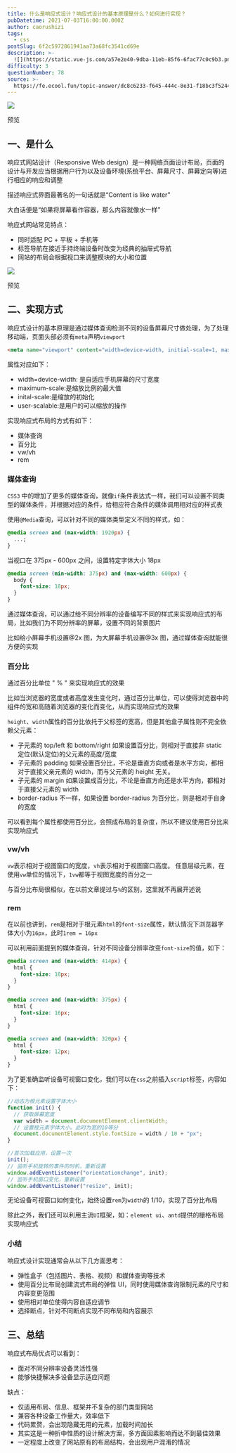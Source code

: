 ```yaml
---
title: 什么是响应式设计？响应式设计的基本原理是什么？如何进行实现？
pubDatetime: 2021-07-03T16:00:00.000Z
author: caorushizi
tags:
  - css
postSlug: 6f2c5972861941aa73a68fc3541cd69e
description: >-
  ![](https://static.vue-js.com/a57e2e40-9dba-11eb-85f6-6fac77c0c9b3.png)预览一、是什么-----响应式网站设计（Responsiv
difficulty: 3
questionNumber: 78
source: >-
  https://fe.ecool.fun/topic-answer/dc8c6233-f645-444c-8e31-f18bc3f5244f?orderBy=updateTime&order=desc&tagId=11
---
```


![](https://static.vue-js.com/a57e2e40-9dba-11eb-85f6-6fac77c0c9b3.png)

预览

## 一、是什么

响应式网站设计（Responsive Web design）是一种网络页面设计布局，页面的设计与开发应当根据用户行为以及设备环境(系统平台、屏幕尺寸、屏幕定向等)进行相应的响应和调整

描述响应式界面最著名的一句话就是“Content is like water”

大白话便是“如果将屏幕看作容器，那么内容就像水一样”

响应式网站常见特点：

- 同时适配 PC + 平板 + 手机等
- 标签导航在接近手持终端设备时改变为经典的抽屉式导航
- 网站的布局会根据视口来调整模块的大小和位置

![](https://static.vue-js.com/ae68be30-9dba-11eb-85f6-6fac77c0c9b3.png)

预览

## 二、实现方式

响应式设计的基本原理是通过媒体查询检测不同的设备屏幕尺寸做处理，为了处理移动端，页面头部必须有`meta`声明`viewport`

```html
<meta name="viewport" content="width=device-width, initial-scale=1, maximum-scale=1, user-scalable=no”>
```

属性对应如下：

- width=device-width: 是自适应手机屏幕的尺寸宽度
- maximum-scale:是缩放比例的最大值
- inital-scale:是缩放的初始化
- user-scalable:是用户的可以缩放的操作

实现响应式布局的方式有如下：

- 媒体查询
- 百分比
- vw/vh
- rem

### 媒体查询

`CSS3` 中的增加了更多的媒体查询，就像`if`条件表达式一样，我们可以设置不同类型的媒体条件，并根据对应的条件，给相应符合条件的媒体调用相对应的样式表

使用`@Media`查询，可以针对不同的媒体类型定义不同的样式，如：

```css
@media screen and (max-width: 1920px) {
  ...;
}
```

当视口在 375px - 600px 之间，设置特定字体大小 18px

```css
@media screen (min-width: 375px) and (max-width: 600px) {
  body {
    font-size: 18px;
  }
}
```

通过媒体查询，可以通过给不同分辨率的设备编写不同的样式来实现响应式的布局，比如我们为不同分辨率的屏幕，设置不同的背景图片

比如给小屏幕手机设置@2x 图，为大屏幕手机设置@3x 图，通过媒体查询就能很方便的实现

### 百分比

通过百分比单位 " % " 来实现响应式的效果

比如当浏览器的宽度或者高度发生变化时，通过百分比单位，可以使得浏览器中的组件的宽和高随着浏览器的变化而变化，从而实现响应式的效果

`height`、`width`属性的百分比依托于父标签的宽高，但是其他盒子属性则不完全依赖父元素：

- 子元素的 top/left 和 bottom/right 如果设置百分比，则相对于直接非 static 定位(默认定位)的父元素的高度/宽度
- 子元素的 padding 如果设置百分比，不论是垂直方向或者是水平方向，都相对于直接父亲元素的 width，而与父元素的 height 无关。
- 子元素的 margin 如果设置成百分比，不论是垂直方向还是水平方向，都相对于直接父元素的 width
- border-radius 不一样，如果设置 border-radius 为百分比，则是相对于自身的宽度

可以看到每个属性都使用百分比，会照成布局的复杂度，所以不建议使用百分比来实现响应式

### vw/vh

`vw`表示相对于视图窗口的宽度，`vh`表示相对于视图窗口高度。 任意层级元素，在使用`vw`单位的情况下，`1vw`都等于视图宽度的百分之一

与百分比布局很相似，在以前文章提过与`%`的区别，这里就不再展开述说

### rem

在以前也讲到，`rem`是相对于根元素`html`的`font-size`属性，默认情况下浏览器字体大小为`16px`，此时`1rem = 16px`

可以利用前面提到的媒体查询，针对不同设备分辨率改变`font-size`的值，如下：

```css
@media screen and (max-width: 414px) {
  html {
    font-size: 18px;
  }
}

@media screen and (max-width: 375px) {
  html {
    font-size: 16px;
  }
}

@media screen and (max-width: 320px) {
  html {
    font-size: 12px;
  }
}
```

为了更准确监听设备可视窗口变化，我们可以在`css`之前插入`script`标签，内容如下：

```js
//动态为根元素设置字体大小
function init() {
  // 获取屏幕宽度
  var width = document.documentElement.clientWidth;
  // 设置根元素字体大小。此时为宽的10等分
  document.documentElement.style.fontSize = width / 10 + "px";
}

//首次加载应用，设置一次
init();
// 监听手机旋转的事件的时机，重新设置
window.addEventListener("orientationchange", init);
// 监听手机窗口变化，重新设置
window.addEventListener("resize", init);
```

无论设备可视窗口如何变化，始终设置`rem`为`width`的 1/10，实现了百分比布局

除此之外，我们还可以利用主流`UI`框架，如：`element ui`、`antd`提供的栅格布局实现响应式

### 小结

响应式设计实现通常会从以下几方面思考：

- 弹性盒子（包括图片、表格、视频）和媒体查询等技术
- 使用百分比布局创建流式布局的弹性 UI，同时使用媒体查询限制元素的尺寸和内容变更范围
- 使用相对单位使得内容自适应调节
- 选择断点，针对不同断点实现不同布局和内容展示

## 三、总结

响应式布局优点可以看到：

- 面对不同分辨率设备灵活性强
- 能够快捷解决多设备显示适应问题

缺点：

- 仅适用布局、信息、框架并不复杂的部门类型网站
- 兼容各种设备工作量大，效率低下
- 代码累赘，会出现隐藏无用的元素，加载时间加长
- 其实这是一种折中性质的设计解决方案，多方面因素影响而达不到最佳效果
- 一定程度上改变了网站原有的布局结构，会出现用户混淆的情况
